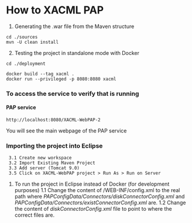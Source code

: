 # How to XACML PAP

 

 1. Generating the .war file from the Maven structure
 ```
 cd ./sources
 mvn -U clean install
 ```
 2. Testing the project in standalone mode with Docker
 ```
 cd ./deployment
 ```
```
docker build --tag xacml .
docker run --privileged -p 8080:8080 xacml
```

### To access the service to verify that is running

#### PAP service
```
http://localhost:8080/XACML-WebPAP-2
```

You will see the main webpage of the PAP service

### Importing the project into Eclipse
	 3.1 Create new workspace 
	 3.2 Import Existing Maven Project
	 3.3 Add server (Tomcat 9.0)
	 3.5 Click on XACML-WebPAP project > Run As > Run on Server
	 
1. To run the project in Eclipse instead of Docker (for development purposes) 
	1.1 Change the content of /WEB-INF/config.xml to the real path where *PAPConfigData/Connectors/diskConnectorConfig.xml* and *PAPConfigData/Connectors/existConnectorConfig.xml* are.
	1.2 Change the content of *diskConnectorConfig.xml* file to point to where the correct files are.

